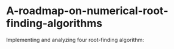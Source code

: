 # A-roadmap-on-numerical-root-finding-algorithms
Implementing and analyzing four root-finding algorithm:

